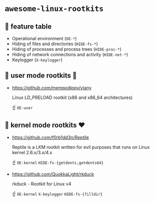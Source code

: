 # `awesome-linux-rootkits`

## :key: feature table

- Operational environment (`OE-*`)
- Hiding of files and directories (`HIDE-fs-*`)
- Hiding of processes and process trees (`HIDE-proc-*`)
- Hiding of network connections and activity (`HIDE-net-*`)
- Keylogger (`X-keylogger`)

## :see_no_evil: user mode rootkits :shit: 

- https://github.com/mempodippy/vlany

  Linux LD_PRELOAD rootkit (x86 and x86_64 architectures)
  
  :point_up: `OE-user`

## :hear_no_evil: kernel mode rootkits :heart:

- https://github.com/f0rb1dd3n/Reptile

  Reptile is a LKM rootkit written for evil purposes that runs on Linux kernel 2.6.x/3.x/4.x

  :point_up: `OE-kernel` `HIDE-fs-{getdents,getdents64}`

- https://github.com/QuokkaLight/rkduck

  rkduck - Rootkit for Linux v4
  
  :point_up: `OE-kernel` `X-keylogger` `HIDE-fs-{filldir}`

